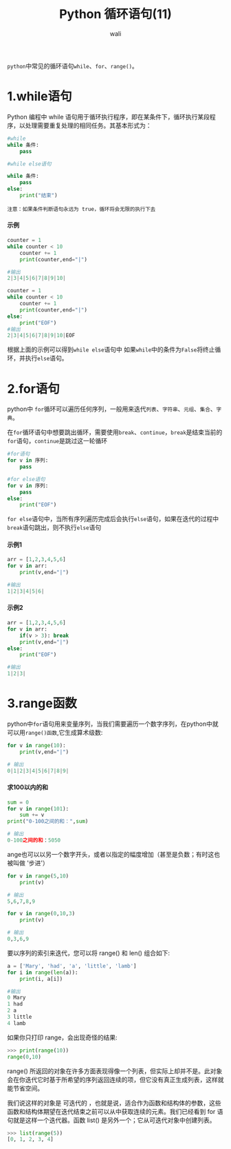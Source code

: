 ﻿---
layout: post
title: Python 循环语句(11)  #标题
tagline: python3.7 入门教程
category: python      #分类
author: wali    #作者
tag: Python     #标签
ghurl:        #github url
ghurl_zip:   #github zip下载
comments: true

post_nav: ["1.while语句","2.for语句","3.range函数"]
group_tag: python3.7 入门教程
---

`python`中常见的循环语句`while`、`for`、`range()`。

# 1.while语句
Python 编程中 while 语句用于循环执行程序，即在某条件下，循环执行某段程序，以处理需要重复处理的相同任务。其基本形式为：

```python
#while
while 条件:
    pass    

#while else语句

while 条件:
    pass
else:
    print("结束")
```

`注意：如果条件判断语句永远为 true，循环将会无限的执行下去`

#### 示例

```python
counter = 1
while counter < 10
    counter += 1
    print(counter,end="|")

#输出
2|3|4|5|6|7|8|9|10|

counter = 1
while counter < 10
    counter += 1
    print(counter,end="|")
else:
    print("EOF")   
#输出     
2|3|4|5|6|7|8|9|10|EOF
```
根据上面的示例可以得到`while else`语句中 如果`while`中的条件为`False`将终止循环，并执行`else`语句。

# 2.for语句

python中 `for`循环可以遍历任何序列，一般用来迭代`列表`、`字符串`、`元组`、`集合`、`字典`。

在`for`循环语句中想要跳出循环，需要使用`break`、`continue`，`break`是结束当前的`for`语句，`continue`是跳过这一轮循环

```python
#for语句
for v in 序列:
    pass

#for else语句
for v in 序列:
    pass
else:
    print("EOF")
```
`for else`语句中，当所有序列遍历完成后会执行`else`语句，如果在迭代的过程中`break`语句跳出，则不执行`else`语句

#### 示例1
```python
arr = [1,2,3,4,5,6]
for v in arr:
    print(v,end="|")

#输出
1|2|3|4|5|6|
```

#### 示例2
```python
arr = [1,2,3,4,5,6]
for v in arr:
    if(v > 3): break
    print(v,end="|")
else:
    print("EOF")

#输出
1|2|3|
```

# 3.range函数

python中`for`语句用来变量序列，当我们需要遍历一个数字序列，在python中就可以用`range()函数`,它生成算术级数:

```python 
for v in range(10):
    print(v,end="|")

# 输出
0|1|2|3|4|5|6|7|8|9|
```

#### 求100以内的和

```python
sum = 0
for v in range(101):
    sum += v
print("0-100之间的和：",sum)

# 输出
0-100之间的和：5050
```
ange也可以以另一个数字开头，或者以指定的幅度增加（甚至是负数；有时这也被叫做 '步进'）

```python
for v in range(5,10)
    print(v)

# 输出
5,6,7,8,9

for v in range(0,10,3)
    print(v)

# 输出
0,3,6,9
```

要以序列的索引来迭代，您可以将 range() 和 len() 组合如下:

```python
a = ['Mary', 'had', 'a', 'little', 'lamb']
for i in range(len(a)):
    print(i, a[i])

#输出
0 Mary
1 had
2 a
3 little
4 lamb
```

如果你只打印 range，会出现奇怪的结果:

```python
>>> print(range(10))
range(0,10)
```

range() 所返回的对象在许多方面表现得像一个列表，但实际上却并不是。此对象会在你迭代它时基于所希望的序列返回连续的项，但它没有真正生成列表，这样就能节省空间。

我们说这样的对象是 可迭代的 ，也就是说，适合作为函数和结构体的参数，这些函数和结构体期望在迭代结束之前可以从中获取连续的元素。我们已经看到 for 语句就是这样一个迭代器。函数 list() 是另外一个；它从可迭代对象中创建列表。

```python
>>> list(range(5))
[0, 1, 2, 3, 4]
```